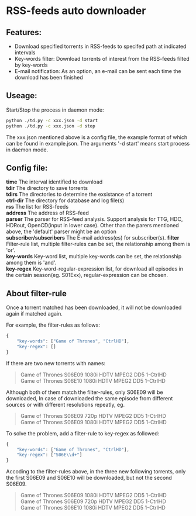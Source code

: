 # RSS-feeds auto downloader

## Features:
* Download specified torrents in RSS-feeds to specifed path at indicated intervals
* Key-words filter: Download torrents of interest from the RSS-feeds filted by key-words
* E-mail notification: As an option, an e-mail can be sent each time the download has been finished

## Useage:
Start/Stop the process in daemon mode:
```bash
python ./td.py -c xxx.json -d start
python ./td.py -c xxx.json -d stop
```
The xxx.json mentioned above is a config file, the example format of which can be found in example.json. The arguments '-d start' means start process in daemon mode.

## Config file:
**time** The interval identified to download  
**tdir** The directory to save torrents  
**tdirs** The directories to determine the exsistance of a torrent  
**ctrl-dir** The directory for database and log file(s)  
**rss** The list for RSS-feeds  
**address** The address of RSS-feed  
**parser** The parser for RSS-feed analysis. Support analysis for TTG, HDC, HDRout, OpenCD(input in lower case). Other than the parers mentioned above, the 'default' parser might be an option  
**subscriber/subscribers** The E-mail address(es) for subscriber(s).
**filter** Filter-rule list, multiple filter-rules can be set, the relationship among them is 'or'.  
**key-words** Key-word list, multiple key-words can be set, the relationship among them is 'and'.  
**key-regex** Key-word-regular-expression list, for download all episodes in the certain season(eg. S01Exx), regular-expression can be chosen.  

## About filter-rule
Once a torrent matched has been downloaded, it will not be downloaded again if matched again.  

For example, the filter-rules as follows:
```javascript
{
    "key-words": ["Game of Thrones", "CtrlHD"],
    "key-regex": []
}
```
If there are two new torrents with names:  
> Game of Thrones S06E09 1080i HDTV MPEG2 DD5 1-CtrlHD   
> Game of Thrones S06E10 1080i HDTV MPEG2 DD5 1-CtrlHD  

Although both of them match the filter-rules, only S06E09 will be downloaded, In case of downloaded the same episode from different sources or with different resolutions repeatly, eg.  

> Game of Thrones S06E09 720p HDTV MPEG2 DD5 1-CtrlHD   
> Game of Thrones S06E09 1080i HDTV MPEG2 DD5 1-CtrlHD   

To solve the problem, add a filter-rule to key-regex as followed:
```javascript
{
    "key-words": ["Game of Thrones", "CtrlHD"],
    "key-regex": ["S06E\\d+"]
}
```
Accoding to the filter-rules above, in the three new following torrents, only the first S06E09 and S06E10 will be downloaded, but not the second S06E09.  

> Game of Thrones S06E09 1080i HDTV MPEG2 DD5 1-CtrlHD   
> Game of Thrones S06E09 720p HDTV MPEG2 DD5 1-CtrlHD   
> Game of Thrones S06E10 1080i HDTV MPEG2 DD5 1-CtrlHD  


